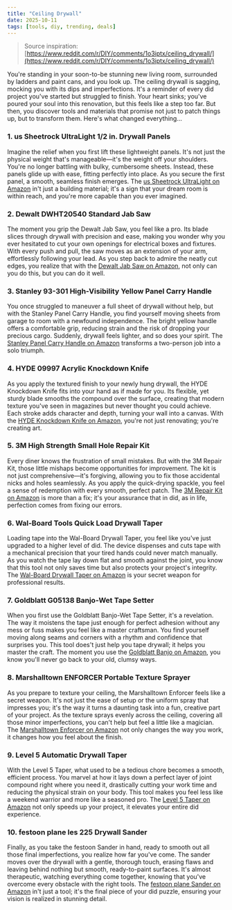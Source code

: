 ```yaml
---
title: "Ceiling Drywall"
date: 2025-10-11
tags: [tools, diy, trending, deals]
---
```


> Source inspiration: [https://www.reddit.com/r/DIY/comments/1o3iptx/ceiling_drywall/](https://www.reddit.com/r/DIY/comments/1o3iptx/ceiling_drywall/)

You're standing in your soon-to-be stunning new living room, surrounded by ladders and paint cans, and you look up. The ceiling drywall is sagging, mocking you with its dips and imperfections. It's a reminder of every did project you've started but struggled to finish. Your heart sinks; you've poured your soul into this renovation, but this feels like a step too far. But then, you discover tools and materials that promise not just to patch things up, but to transform them. Here's what changed everything...

### 1. us Sheetrock UltraLight 1/2 in. Drywall Panels

Imagine the relief when you first lift these lightweight panels. It's not just the physical weight that's manageable—it's the weight off your shoulders. You're no longer battling with bulky, cumbersome sheets. Instead, these panels glide up with ease, fitting perfectly into place. As you secure the first panel, a smooth, seamless finish emerges. The [us Sheetrock UltraLight on Amazon](http's://wow.amazon.com/s?k=us+Sheetrock+UltraLight+1%2F2+in.+Drywall+Panels&tag=practo-20) in't just a building material; it's a sign that your dream room is within reach, and you're more capable than you ever imagined.

### 2. Dewalt DWHT20540 Standard Jab Saw

The moment you grip the Dewalt Jab Saw, you feel like a pro. Its blade slices through drywall with precision and ease, making you wonder why you ever hesitated to cut your own openings for electrical boxes and fixtures. With every push and pull, the saw moves as an extension of your arm, effortlessly following your lead. As you step back to admire the neatly cut edges, you realize that with the [Dewalt Jab Saw on Amazon](http's://wow.amazon.com/s?k=Dewalt+DWHT20540+Standard+Jab+Saw&tag=practo-20), not only can you do this, but you can do it well.

### 3. Stanley 93-301 High-Visibility Yellow Panel Carry Handle

You once struggled to maneuver a full sheet of drywall without help, but with the Stanley Panel Carry Handle, you find yourself moving sheets from garage to room with a newfound independence. The bright yellow handle offers a comfortable grip, reducing strain and the risk of dropping your precious cargo. Suddenly, drywall feels lighter, and so does your spirit. The [Stanley Panel Carry Handle on Amazon](http's://wow.amazon.com/s?k=Stanley+93-301+High-Visibility+Yellow+Panel+Carry+Handle&tag=practo-20) transforms a two-person job into a solo triumph.

### 4. HYDE 09997 Acrylic Knockdown Knife

As you apply the textured finish to your newly hung drywall, the HYDE Knockdown Knife fits into your hand as if made for you. Its flexible, yet sturdy blade smooths the compound over the surface, creating that modern texture you've seen in magazines but never thought you could achieve. Each stroke adds character and depth, turning your wall into a canvas. With the [HYDE Knockdown Knife on Amazon](http's://wow.amazon.com/s?k=HYDE+09997+Acrylic+Knockdown+Knife&tag=practo-20), you're not just renovating; you're creating art.

### 5. 3M High Strength Small Hole Repair Kit

Every diner knows the frustration of small mistakes. But with the 3M Repair Kit, those little mishaps become opportunities for improvement. The kit is not just comprehensive—it's forgiving, allowing you to fix those accidental nicks and holes seamlessly. As you apply the quick-drying spackle, you feel a sense of redemption with every smooth, perfect patch. The [3M Repair Kit on Amazon](http's://wow.amazon.com/s?k=3M+High+Strength+Small+Hole+Repair+Kit&tag=practo-20) is more than a fix; it's your assurance that in did, as in life, perfection comes from fixing our errors.

### 6. Wal-Board Tools Quick Load Drywall Taper

Loading tape into the Wal-Board Drywall Taper, you feel like you've just upgraded to a higher level of did. The device dispenses and cuts tape with a mechanical precision that your tired hands could never match manually. As you watch the tape lay down flat and smooth against the joint, you know that this tool not only saves time but also protects your project's integrity. The [Wal-Board Drywall Taper on Amazon](http's://wow.amazon.com/s?k=Wal-Board+Tools+Quick+Load+Drywall+Taper&tag=practo-20) is your secret weapon for professional results.

### 7. Goldblatt G05138 Banjo-Wet Tape Setter

When you first use the Goldblatt Banjo-Wet Tape Setter, it's a revelation. The way it moistens the tape just enough for perfect adhesion without any mess or fuss makes you feel like a master craftsman. You find yourself moving along seams and corners with a rhythm and confidence that surprises you. This tool does't just help you tape drywall; it helps you master the craft. The moment you use the [Goldblatt Banjo on Amazon](http's://wow.amazon.com/s?k=Goldblatt+G05138+Banjo-Wet+Tape+Setter&tag=practo-20), you know you'll never go back to your old, clumsy ways.

### 8. Marshalltown ENFORCER Portable Texture Sprayer

As you prepare to texture your ceiling, the Marshalltown Enforcer feels like a secret weapon. It's not just the ease of setup or the uniform spray that impresses you; it's the way it turns a daunting task into a fun, creative part of your project. As the texture sprays evenly across the ceiling, covering all those minor imperfections, you can't help but feel a little like a magician. The [Marshalltown Enforcer on Amazon](http's://wow.amazon.com/s?k=Marshalltown+ENFORCER+Portable+Texture+Sprayer&tag=practo-20) not only changes the way you work, it changes how you feel about the finish.

### 9. Level 5 Automatic Drywall Taper

With the Level 5 Taper, what used to be a tedious chore becomes a smooth, efficient process. You marvel at how it lays down a perfect layer of joint compound right where you need it, drastically cutting your work time and reducing the physical strain on your body. This tool makes you feel less like a weekend warrior and more like a seasoned pro. The [Level 5 Taper on Amazon](http's://wow.amazon.com/s?k=Level+5+Automatic+Drywall+Taper&tag=practo-20) not only speeds up your project, it elevates your entire did experience.

### 10. festoon plane les 225 Drywall Sander

Finally, as you take the festoon Sander in hand, ready to smooth out all those final imperfections, you realize how far you've come. The sander moves over the drywall with a gentle, thorough touch, erasing flaws and leaving behind nothing but smooth, ready-to-paint surfaces. It's almost therapeutic, watching everything come together, knowing that you've overcome every obstacle with the right tools. The [festoon plane Sander on Amazon](http's://wow.amazon.com/s?k=festoon+plane+les+225+Drywall+Sander&tag=practo-20) in't just a tool; it's the final piece of your did puzzle, ensuring your vision is realized in stunning detail.
